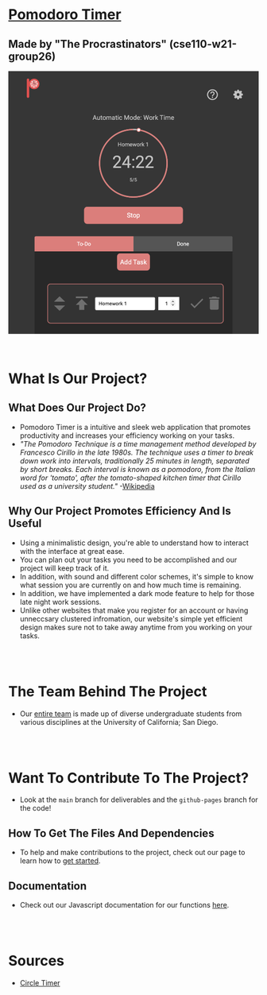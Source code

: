 # [Pomodoro Timer](https://pomodorotimer.tech)
## Made by "The Procrastinators" (cse110-w21-group26)

![Pomodoro Timer Webpage](specs/progress/Website_Image.png)

<br />

# What Is Our Project?
## What Does Our Project Do?
 - Pomodoro Timer is a intuitive and sleek web application that promotes productivity and increases your efficiency working on your tasks. 
 - *"The Pomodoro Technique is a time management method developed by Francesco Cirillo in the late 1980s. The technique uses a timer to break down work into intervals, traditionally 25 minutes in length, separated by short breaks. Each interval is known as a pomodoro, from the Italian word for 'tomato', after the tomato-shaped kitchen timer that Cirillo used as a university student."* -[Wikipedia](https://en.wikipedia.org/wiki/Pomodoro_Technique)
  ## Why Our Project Promotes Efficiency And Is Useful
 - Using a minimalistic design, you're able to understand how to interact with the interface at great ease. 
 - You can plan out your tasks you need to be accomplished and our project will keep track of it.
 - In addition, with sound and different color schemes, it's simple to know what session you are currently on and how much time is remaining.
 - In addition, we have implemented a dark mode feature to help for those late night work sessions.
 - Unlike other websites that make you register for an account or having unneccsary clustered infromation, our website's simple yet efficient design makes sure not to take away anytime from you working on your tasks.
<br />
<br />

# The Team Behind The Project
 - Our [entire team](https://github.com/Michaelmvv/cse110-w21-group26/wiki) is made up of diverse undergraduate students from various disciplines at the University of California; San Diego.
<br />
<br />

# Want To Contribute To The Project?
 - Look at the `main` branch for deliverables and the `github-pages` branch for the code!
## How To Get The Files And Dependencies
 - To help and make contributions to the project, check out our page to learn how to [get started](https://github.com/Michaelmvv/cse110-w21-group26/wiki/Getting-Started).
## Documentation
 - Check out our Javascript documentation for our functions [here](https://github.com/Michaelmvv/cse110-w21-group26/wiki/API).
<br />
<br />



# Sources
 - [Circle Timer](https://www.cssscript.com/circular-countdown-timer-javascript-css3/)
